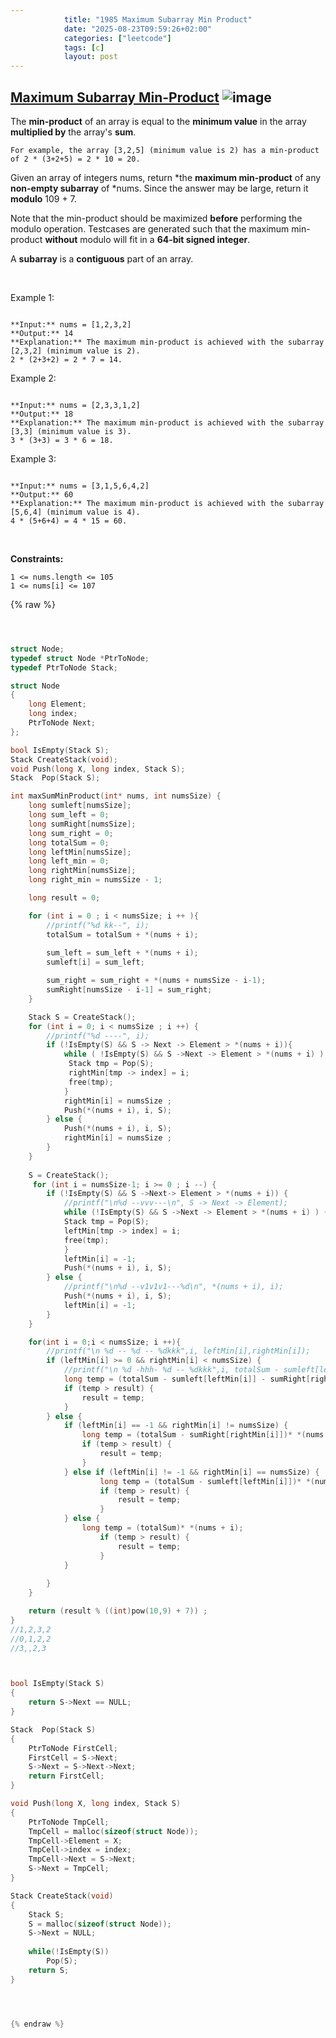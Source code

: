 ```yaml
---
            title: "1985 Maximum Subarray Min Product"
            date: "2025-08-23T09:59:26+02:00"
            categories: ["leetcode"]
            tags: [c]
            layout: post
---
```

            
## [Maximum Subarray Min-Product](https://leetcode.com/problems/maximum-subarray-min-product) ![image](https://img.shields.io/badge/Difficulty-Medium-orange)

The **min-product** of an array is equal to the **minimum value** in the array **multiplied by** the array's **sum**.

	For example, the array [3,2,5] (minimum value is 2) has a min-product of 2 * (3+2+5) = 2 * 10 = 20.

Given an array of integers nums, return *the **maximum min-product** of any **non-empty subarray** of *nums. Since the answer may be large, return it **modulo** 109 + 7.

Note that the min-product should be maximized **before** performing the modulo operation. Testcases are generated such that the maximum min-product **without** modulo will fit in a **64-bit signed integer**.

A **subarray** is a **contiguous** part of an array.

 

Example 1:

```

**Input:** nums = [1,2,3,2]
**Output:** 14
**Explanation:** The maximum min-product is achieved with the subarray [2,3,2] (minimum value is 2).
2 * (2+3+2) = 2 * 7 = 14.

```

Example 2:

```

**Input:** nums = [2,3,3,1,2]
**Output:** 18
**Explanation:** The maximum min-product is achieved with the subarray [3,3] (minimum value is 3).
3 * (3+3) = 3 * 6 = 18.

```

Example 3:

```

**Input:** nums = [3,1,5,6,4,2]
**Output:** 60
**Explanation:** The maximum min-product is achieved with the subarray [5,6,4] (minimum value is 4).
4 * (5+6+4) = 4 * 15 = 60.

```

 

**Constraints:**

	1 <= nums.length <= 105
	1 <= nums[i] <= 107

{% raw %}


```c



struct Node;
typedef struct Node *PtrToNode;
typedef PtrToNode Stack;

struct Node
{
    long Element;
    long index;
    PtrToNode Next;
};

bool IsEmpty(Stack S);
Stack CreateStack(void);
void Push(long X, long index, Stack S);
Stack  Pop(Stack S);

int maxSumMinProduct(int* nums, int numsSize) {
    long sumleft[numsSize];
    long sum_left = 0;
    long sumRight[numsSize];
    long sum_right = 0;
    long totalSum = 0;
    long leftMin[numsSize];
    long left_min = 0;
    long rightMin[numsSize];
    long right_min = numsSize - 1;

    long result = 0;

    for (int i = 0 ; i < numsSize; i ++ ){
        //printf("%d kk--", i);
        totalSum = totalSum + *(nums + i);
        
        sum_left = sum_left + *(nums + i);
        sumleft[i] = sum_left;

        sum_right = sum_right + *(nums + numsSize - i-1);
        sumRight[numsSize - i-1] = sum_right;
    }

    Stack S = CreateStack();
    for (int i = 0; i < numsSize ; i ++) {
        //printf("%d ----", i);
        if (!IsEmpty(S) && S -> Next -> Element > *(nums + i)){
            while ( !IsEmpty(S) && S ->Next -> Element > *(nums + i) ) {
             Stack tmp = Pop(S);
             rightMin[tmp -> index] = i;
             free(tmp);
            }
            rightMin[i] = numsSize ;
            Push(*(nums + i), i, S);
        } else {
            Push(*(nums + i), i, S);
            rightMin[i] = numsSize ;
        }
    }
     
    S = CreateStack();
     for (int i = numsSize-1; i >= 0 ; i --) {
        if (!IsEmpty(S) && S ->Next-> Element > *(nums + i)) {
            //printf("\n%d --vvv---\n", S -> Next -> Element);
            while (!IsEmpty(S) && S ->Next -> Element > *(nums + i) ) {
            Stack tmp = Pop(S);
            leftMin[tmp -> index] = i;
            free(tmp);
            }
            leftMin[i] = -1;
            Push(*(nums + i), i, S);
        } else {
            //printf("\n%d --v1v1v1---%d\n", *(nums + i), i);
            Push(*(nums + i), i, S);
            leftMin[i] = -1;
        }        
    }

    for(int i = 0;i < numsSize; i ++){
        //printf("\n %d -- %d -- %dkkk",i, leftMin[i],rightMin[i]);
        if (leftMin[i] >= 0 && rightMin[i] < numsSize) {
            //printf("\n %d -hhh- %d -- %dkkk",i, totalSum - sumleft[leftMin[i]] - sumRight[rightMin[i]],rightMin[i]);
            long temp = (totalSum - sumleft[leftMin[i]] - sumRight[rightMin[i]])* *(nums + i);
            if (temp > result) {
                result = temp;
            }
        } else {
            if (leftMin[i] == -1 && rightMin[i] != numsSize) {
                long temp = (totalSum - sumRight[rightMin[i]])* *(nums + i);
                if (temp > result) {
                    result = temp;
                }
            } else if (leftMin[i] != -1 && rightMin[i] == numsSize) {
                    long temp = (totalSum - sumleft[leftMin[i]])* *(nums + i);
                    if (temp > result) {
                        result = temp;
                    }
            } else {
                long temp = (totalSum)* *(nums + i);
                    if (temp > result) {
                        result = temp;
                    }
            }
            
        }
    }

    return (result % ((int)pow(10,9) + 7)) ; 
}
//1,2,3,2
//0,1,2,2
//3,,2,3



bool IsEmpty(Stack S)
{
    return S->Next == NULL;
}

Stack  Pop(Stack S)
{
    PtrToNode FirstCell;
    FirstCell = S->Next;
    S->Next = S->Next->Next;
    return FirstCell;
}

void Push(long X, long index, Stack S)
{
    PtrToNode TmpCell;
    TmpCell = malloc(sizeof(struct Node));
    TmpCell->Element = X;
    TmpCell->index = index;
    TmpCell->Next = S->Next;
    S->Next = TmpCell;
}

Stack CreateStack(void)
{
    Stack S;
    S = malloc(sizeof(struct Node));
    S->Next = NULL;
   
    while(!IsEmpty(S))
        Pop(S);
    return S;
}




{% endraw %}
```
